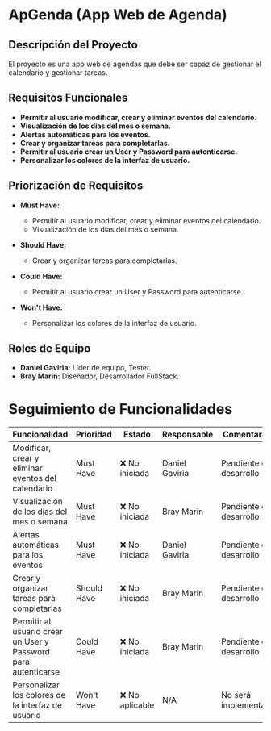 # ApGenda (App Web de Agenda)

## Descripción del Proyecto
El proyecto es una app web de agendas que debe ser capaz de gestionar el calendario y gestionar tareas.

## Requisitos Funcionales
- **Permitir al usuario modificar, crear y eliminar eventos del calendario.**
- **Visualización de los días del mes o semana.**
- **Alertas automáticas para los eventos.**
- **Crear y organizar tareas para completarlas.**
- **Permitir al usuario crear un User y Password para autenticarse.**
- **Personalizar los colores de la interfaz de usuario.**

## Priorización de Requisitos
- **Must Have:**
  - Permitir al usuario modificar, crear y eliminar eventos del calendario.
  - Visualización de los días del mes o semana.

- **Should Have:**
  - Crear y organizar tareas para completarlas.

- **Could Have:**
  - Permitir al usuario crear un User y Password para autenticarse.

- **Won't Have:**
  - Personalizar los colores de la interfaz de usuario.

## Roles de Equipo
- **Daniel Gaviria:** Líder de equipo, Tester.
- **Bray Marin:** Diseñador, Desarrollador FullStack.

# Seguimiento de Funcionalidades

| Funcionalidad                                                  | Prioridad  | Estado          | Responsable   | Comentarios             |
|----------------------------------------------------------------|------------|-----------------|---------------|-------------------------|
| Modificar, crear y eliminar eventos del calendario             | Must Have  | ❌ No iniciada  |Daniel Gaviria | Pendiente de desarrollo |
| Visualización de los días del mes o semana                     | Must Have  | ❌ No iniciada  |Bray Marin     | Pendiente de desarrollo |
| Alertas automáticas para los eventos                           | Must Have  | ❌ No iniciada  | Daniel Gaviria| Pendiente de desarrollo |
| Crear y organizar tareas para completarlas                     | Should Have| ❌ No iniciada  | Bray Marin    | Pendiente de desarrollo |
| Permitir al usuario crear un User y Password para autenticarse | Could Have | ❌ No iniciada  | Bray Marin    | Pendiente de desarrollo |
| Personalizar los colores de la interfaz de usuario             | Won't Have | ❌ No aplicable | N/A           | No será implementado    |



